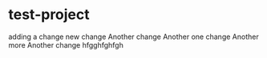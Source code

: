 # test-project

adding a change
new change
Another change
Another one change
Another more
Another change
hfgghfghfgh
